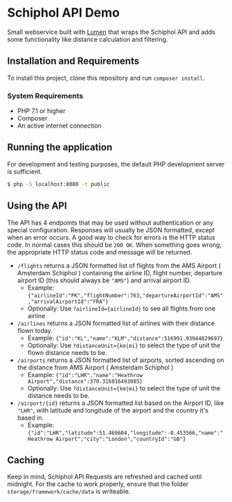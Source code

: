 # Schiphol API Demo

Small webservice built with [Lumen](https://lumen.laravel.com/docs) that wraps the Schiphol API and adds some functionality like distance calculation and filtering.

## Installation and Requirements

To install this project, clone this repository and run `composer install`.

### System Requirements

- PHP 7.1 or higher
- Composer
- An active internet connection

## Running the application
For development and testing purposes, the default PHP development server is sufficient.

```bash
$ php -S localhost:8080 -t public
```

## Using the API
The API has 4 endpoints that may be used without authentication or any special configuration. Responses will usually be JSON formatted, except when an error occurs. A good way to check for errors is the HTTP status code. In normal cases this should be `200 OK`. When something goes wrong, the appropriate HTTP status code and message will be returned.

- `/flights` returns a JSON formatted list of flights from the AMS Airport ( Amsterdam Schiphol ) containing the airline ID, flight number, departure airport ID (this should always be `"AMS"`) and arrival airport ID.
    - Example: `{"airlineId":"PK","flightNumber":763,"departureAirportId":"AMS","arrivalAirportId":"FRA"}`
    - Optionally: Use `?airlineId={airlineId}` to see all flights from one airline
- `/airlines` returns a JSON formatted list of airlines with their distance flown today. 
    - Example: `{"id":"KL","name":"KLM","distance":516991.93944829697}`
    - Optionally: Use `?distanceUnit={km|mi}` to select the type of unit the flown distance needs to be.
- `/airports` returns a JSON formatted list of airports, sorted ascending on the distance from AMS Airport ( Amsterdam Schiphol )
    - Example: `{"id":"LHR","name":"Heathrow Airport","distance":370.316816493085}`
    - Optionally: Use  `?distanceUnit={km|mi}` to select the type of unit the distance needs to be.
- `/airport/{id}` returns a JSON formatted list based on the Airport ID, like `"LHR"`, with latitude and longitude of the airport and the country it's based in.
    - Example: `{"id":"LHR","latitude":51.469604,"longitude":-0.453566,"name":"Heathrow Airport","city":"London","countryId":"GB"}`
    
## Caching
Keep in mind, Schiphol API Requests are refreshed and cached until midnight. For the cache to work properly, ensure that the folder `storage/framework/cache/data` is writeable.
